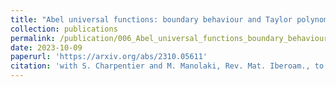 ```yaml
---
title: "Abel universal functions: boundary behaviour and Taylor polynomials"
collection: publications
permalink: /publication/006_Abel_universal_functions_boundary_behaviour_and_Taylor_polynomials
date: 2023-10-09
paperurl: 'https://arxiv.org/abs/2310.05611'
citation: 'with S. Charpentier and M. Manolaki, Rev. Mat. Iberoam., to appear.'
---
```

